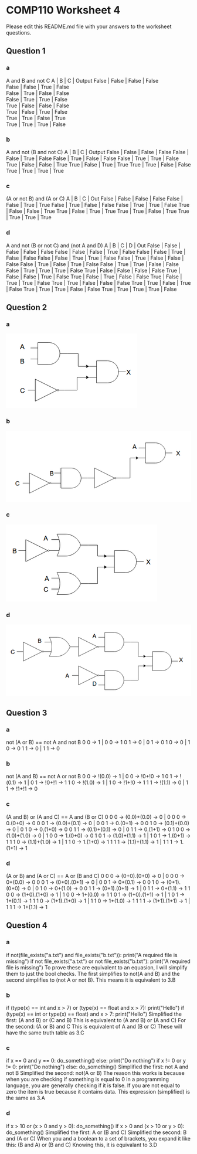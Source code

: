 # COMP110 Worksheet 4

Please edit this README.md file with your answers to the worksheet questions.

## Question 1

### a
A and B and not C
A	|	B	|	C	|	Output
False	|	False	|	False	|	False	
False	|	False	|	True	|	False	
False	|	True	|	False	|	False	
False	|	True	|	True	|	False	
True	|	False	|	False	|	False	
True	|	False	|	True	|	False	
True	|	True	|	False	|	True	
True	|	True	|	True	|	False	

### b
A and not (B and not C)
A	|	B	|	C	|	Output
False	|	False	|	False	|	False
False	|	False	|	True	|	False
False	|	True	|	False	|	False
False	|	True	|	True	|	False
True	|	False	|	False	|	True
True	|	False	|	True	|	True
True	|	True	|	False	|	False
True	|	True	|	True	|	True

### c
(A or not B) and (A or C)
A	|	B	|	C	|	Out
False	|	False	|	False	|	False
False	|	False	|	True	|	True
False	|	True	|	False	|	False
False	|	True	|	True	|	False
True	|	False	|	False	|	True
True	|	False	|	True	|	True
True	|	True	|	False	|	True
True	|	True	|	True	|	True

### d
A and not (B or not C) and (not A and D)
A	|	B	|	C	|	D	|	Out
False	|	False	|	False	|	False	|	False
False	|	False	|	False	|	True	|	False
False	|	False	|	True	|	False	|	False
False	|	False	|	True	|	True	|	False
False	|	True	|	False	|	False	|	False
False	|	True	|	False	|	True	|	False
False	|	True	|	True	|	False	|	False
False	|	True	|	True	|	True	|	False
True	|	False	|	False	|	False	|	False
True	|	False	|	False	|	True	|	False
True	|	False	|	True	|	False	|	False
True	|	False	|	True	|	True	|	False
True	|	True	|	False	|	False	|	False
True	|	True	|	False	|	True	|	False
True	|	True	|	True	|	False	|	False
True	|	True	|	True	|	True	|	False

## Question 2

### a
![Chart for 2a](1A.png)

### b
![Chart for 2b](1B.png)

### c
![Chart for 2c](1C.png)

### d
![Chart for 2d](1D.png	)

## Question 3

### a
not (A or B) == 	not A and not B
0 0 ->	1	|	0 0 ->	1
0 1 ->	0	|	0 1 -> 	0
1 0 ->	0	|	1 0 -> 	0
1 1 ->	0	|	1 1 -> 	0

### b
not (A and B) == not A or not B
0 0 -> !(0.0) ->	1	|	0 0 -> !0+!0 ->	1
0 1 -> !(0.1) ->	1	|	0 1 -> !0+!1 ->	1
1 0 -> !(1.0) ->	1	|	1 0 -> !1+!0 ->	1
1 1 -> !(1.1) ->	0	|	1 1 -> !1+!1 ->	0

### c
(A and B) or (A and C) == A and (B or C) 
0 0 0 -> (0.0)+(0.0) ->	0	|	0 0 0 -> 0.(0+0) ->	0
0 0 1 -> (0.0)+(0.1) ->	0	|	0 0 1 -> 0.(0+1) ->	0
0 1 0 -> (0.1)+(0.0) ->	0	|	0 1 0 -> 0.(1+0) ->	0
0 1 1 -> (0.1)+(0.1) ->	0	|	0 1 1 -> 0.(1+1) ->	0
1 0 0 -> (1.0)+(1.0) ->	0	|	1 0 0 -> 1.(0+0) ->	0
1 0 1 -> (1.0)+(1.1) ->	1	|	1 0 1 -> 1.(0+1) ->	1
1 1 0 -> (1.1)+(1.0) ->	1	|	1 1 0 -> 1.(1+0) ->	1
1 1 1 -> (1.1)+(1.1) ->	1	|	1 1 1 -> 1.(1+1) ->	1

### d
(A or B) and (A or C) == A or (B and C)
0 0 0 -> (0+0).(0+0) ->	0	|	0 0 0 -> 0+(0.0) ->	0
0 0 1 -> (0+0).(0+1) ->	0	|	0 0 1 -> 0+(0.1) ->	0
0 1 0 -> (0+1).(0+0) ->	0	|	0 1 0 -> 0+(1.0) ->	0
0 1 1 -> (0+1).(0+1) ->	1	|	0 1 1 -> 0+(1.1) ->	1
1 0 0 -> (1+0).(1+0) ->	1	|	1 0 0 -> 1+(0.0) ->	1
1 0 1 -> (1+0).(1+1) ->	1	|	1 0 1 -> 1+(0.1) ->	1
1 1 0 -> (1+1).(1+0) ->	1	|	1 1 0 -> 1+(1.0) ->	1
1 1 1 -> (1+1).(1+1) ->	1	|	1 1 1 -> 1+(1.1) ->	1

## Question 4

### a
if not(file_exists("a.txt") and file_exists("b.txt")): print("A required file is missing")
if not file_exists("a.txt") or not file_exists("b.txt"): print("A required file is missing")
To prove these are equivalent to an equasion, I will simplify them to just the bool checks.
The first simplifies to not(A and B) and the second simplifies to (not A or not B).
This means it is equivalent to 3.B

### b
if (type(x) == int and x > 7) or (type(x) == float and x > 7): print("Hello")
if (type(x) == int or type(x) == float) and x > 7: print("Hello")
Simplified the first: (A and B) or (C and B)
This is equivalent to (A and B) or (A and C)
For the second: (A or B) and C
This is equivalent of A and (B or C)
These will have the same truth table as 3.C

### c
if x == 0 and y == 0: do_something() else: print("Do nothing")
if x != 0 or y != 0: print("Do nothing") else: do_something()
Simplified the first: not A and not B
Simplified the second: not(A or B)
The reason this works is because when you are checking if something is equal to 0 in a programming language, you are generally checking if it is false. If you are not equal to zero the item is true because it contains data.
This expression (simplified) is the same as 3.A

### d
if x > 10 or (x > 0 and y > 0): do_something()
if x > 0 and (x > 10 or y > 0): do_something()
Simplified the first: A or (B and C)
Simplified the second: B and (A or C)
When you and a boolean to a set of brackets, you expand it like this: (B and A) or (B and C)
Knowing this, it is equivalant to 3.D
